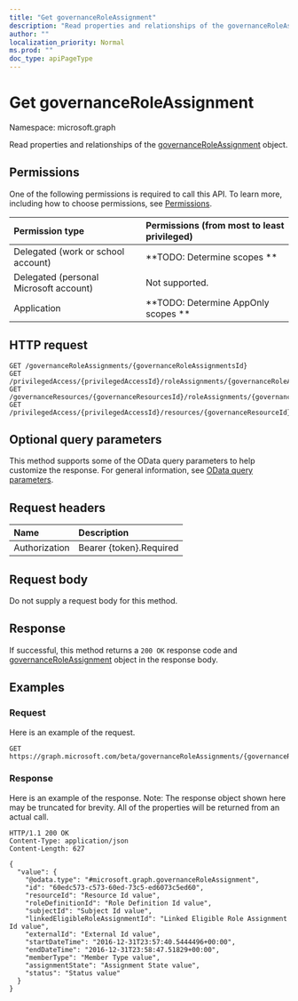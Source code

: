 ```yaml
---
title: "Get governanceRoleAssignment"
description: "Read properties and relationships of the governanceRoleAssignment object."
author: ""
localization_priority: Normal
ms.prod: ""
doc_type: apiPageType
---
```


# Get governanceRoleAssignment

Namespace: microsoft.graph

Read properties and relationships of the [governanceRoleAssignment](../resources/governanceroleassignment.md) object.

## Permissions
One of the following permissions is required to call this API. To learn more, including how to choose permissions, see [Permissions](/concepts/permissions-reference.md).

|Permission type|Permissions (from most to least privileged)|
|:---|:---|
|Delegated (work or school account)|**TODO: Determine scopes **|
|Delegated (personal Microsoft account)|Not supported.|
|Application|**TODO: Determine AppOnly scopes **|

## HTTP request
<!-- {
  "blockType": "ignored"
}
-->
``` http
GET /governanceRoleAssignments/{governanceRoleAssignmentsId}
GET /privilegedAccess/{privilegedAccessId}/roleAssignments/{governanceRoleAssignmentId}
GET /governanceResources/{governanceResourcesId}/roleAssignments/{governanceRoleAssignmentId}
GET /privilegedAccess/{privilegedAccessId}/resources/{governanceResourceId}/roleAssignments/{governanceRoleAssignmentId}
```

## Optional query parameters
This method supports some of the OData query parameters to help customize the response. For general information, see [OData query parameters](/graph/query-parameters).

## Request headers
|Name|Description|
|:---|:---|
|Authorization|Bearer {token}.Required|

## Request body
Do not supply a request body for this method.

## Response
If successful, this method returns a `200 OK` response code and [governanceRoleAssignment](../resources/governanceroleassignment.md) object in the response body.

## Examples

### Request
Here is an example of the request.
<!-- {
  "blockType": "request",
  "name": "get_governanceroleassignment"
}
-->
``` http
GET https://graph.microsoft.com/beta/governanceRoleAssignments/{governanceRoleAssignmentsId}
```

### Response
Here is an example of the response. Note: The response object shown here may be truncated for brevity. All of the properties will be returned from an actual call.
<!-- {
  "blockType": "response",
  "truncated": true,
  "@odata.type": "microsoft.graph.governanceRoleAssignment"
}
-->
``` http
HTTP/1.1 200 OK
Content-Type: application/json
Content-Length: 627

{
  "value": {
    "@odata.type": "#microsoft.graph.governanceRoleAssignment",
    "id": "60edc573-c573-60ed-73c5-ed6073c5ed60",
    "resourceId": "Resource Id value",
    "roleDefinitionId": "Role Definition Id value",
    "subjectId": "Subject Id value",
    "linkedEligibleRoleAssignmentId": "Linked Eligible Role Assignment Id value",
    "externalId": "External Id value",
    "startDateTime": "2016-12-31T23:57:40.5444496+00:00",
    "endDateTime": "2016-12-31T23:58:47.51829+00:00",
    "memberType": "Member Type value",
    "assignmentState": "Assignment State value",
    "status": "Status value"
  }
}
```

